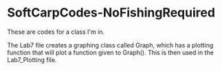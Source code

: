 # SoftCarpCodes-NoFishingRequired
These are codes for a class I'm in.

The Lab7 file creates a graphing class called Graph, which has a plotting function that will plot a function given to Graph().
This is then used in the Lab7_Plotting file.
